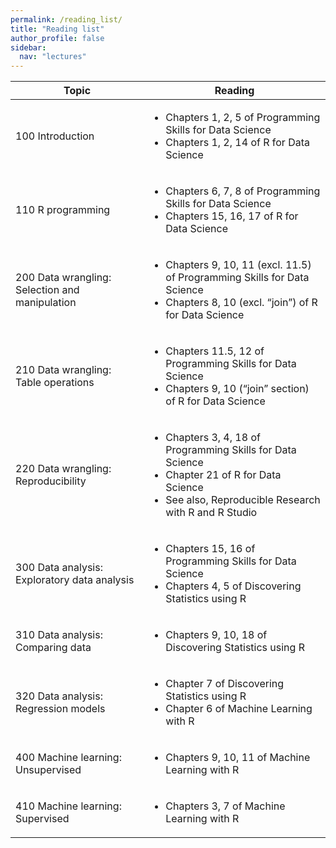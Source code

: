 ```yaml
---
permalink: /reading_list/
title: "Reading list"
author_profile: false
sidebar:
  nav: "lectures"
---
```


| Topic                                            | Reading                                                                                                                                                                         |
|--------------------------------------------------|---------------------------------------------------------------------------------------------------------------------------------------------------------------------------------|
| 100 Introduction                                 | <ul><li>Chapters 1, 2, 5 of Programming Skills for Data Science</li><li>Chapters 1, 2, 14 of R for Data Science</li></ul>                                                       |
| 110 R programming                                | <ul><li>Chapters 6, 7, 8 of Programming Skills for Data Science</li><li>Chapters 15, 16, 17 of R for Data Science</li></ul>                                                     |
| 200 Data wrangling: Selection and   manipulation | <ul><li>Chapters 9, 10, 11 (excl. 11.5) of Programming Skills for Data Science</li><li>Chapters 8, 10 (excl. “join”) of R for Data Science</li></ul>                            |
| 210 Data wrangling: Table   operations           | <ul><li>Chapters 11.5, 12 of Programming Skills for Data Science</li><li>Chapters 9, 10 (“join” section) of R for Data Science</li></ul>                                        |
| 220 Data wrangling:   Reproducibility            | <ul><li>Chapters 3, 4, 18 of Programming Skills for Data Science</li><li>Chapter 21 of R for Data Science</li><li>See also, Reproducible Research with R and R Studio</li></ul> |
| 300 Data analysis: Exploratory   data analysis   | <ul><li>Chapters 15, 16 of Programming Skills for Data Science</li><li>Chapters 4, 5 of Discovering Statistics using R</li></ul>                                                |
| 310 Data   analysis: Comparing data              | <ul><li>Chapters 9, 10, 18 of Discovering Statistics using R</li></ul>                                                                                                          |
| 320 Data analysis: Regression   models           | <ul><li>Chapter 7 of Discovering Statistics using R</li><li>Chapter 6 of Machine Learning with R</li></ul>                                                                      |
| 400   Machine learning: Unsupervised             | <ul><li>Chapters 9, 10, 11 of Machine Learning with R</li></ul>                                                                                                                 |
| 410 Machine learning: Supervised                 | <ul><li>Chapters 3, 7 of Machine Learning with R</li></ul>                                                                                                                      |                                                                                                    |